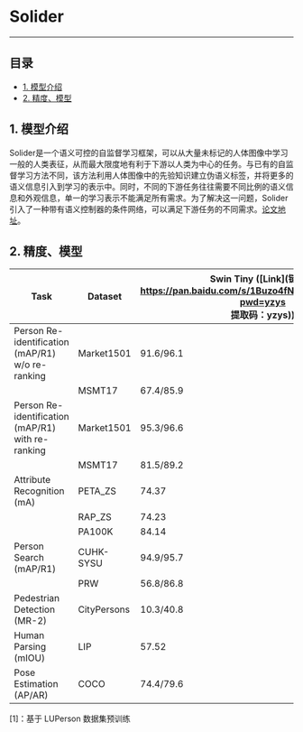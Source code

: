 # Solider

-----
## 目录

- [1. 模型介绍](#1)
- [2. 精度、模型](#2)

<a name='1'></a>

## 1. 模型介绍

Solider是一个语义可控的自监督学习框架，可以从大量未标记的人体图像中学习一般的人类表征，从而最大限度地有利于下游以人类为中心的任务。与已有的自监督学习方法不同，该方法利用人体图像中的先验知识建立伪语义标签，并将更多的语义信息引入到学习的表示中。同时，不同的下游任务往往需要不同比例的语义信息和外观信息，单一的学习表示不能满足所有需求。为了解决这一问题，Solider引入了一种带有语义控制器的条件网络，可以满足下游任务的不同需求。[论文地址](https://arxiv.org/abs/2303.17602)。

<a name='2'></a>

## 2. 精度、模型

| Task                                              | Dataset     | Swin Tiny ([Link](链接：https://pan.baidu.com/s/1Buzo4fNt_HvDmTidUVRbuQ?pwd=yzys <br/>提取码：yzys)) | Swin Small ([Link](链接：https://pan.baidu.com/s/1d11UIQAu01zWQz-3Gv4n9g?pwd=ofbe <br/>提取码：ofbe)) | Swin Base ([Link](链接：https://pan.baidu.com/s/1KrRZRNaS3E8z7dXbXe9AJg?pwd=0z72 <br/>提取码：0z72)) |
| ------------------------------------------------- | ----------- | ------------------------------------------------------------ | ------------------------------------------------------------ | ------------------------------------------------------------ |
| Person Re-identification (mAP/R1) w/o re-ranking  | Market1501  | 91.6/96.1                                                    | 93.3/96.6                                                    | 93.9/96.9                                                    |
|                                                   | MSMT17      | 67.4/85.9                                                    | 76.9/90.8                                                    | 77.1/90.7                                                    |
| Person Re-identification (mAP/R1) with re-ranking | Market1501  | 95.3/96.6                                                    | 95.4/96.4                                                    | 95.6/96.7                                                    |
|                                                   | MSMT17      | 81.5/89.2                                                    | 86.5/91.7                                                    | 86.5/91.7                                                    |
| Attribute Recognition (mA)                        | PETA_ZS     | 74.37                                                        | 76.21                                                        | 76.43                                                        |
|                                                   | RAP_ZS      | 74.23                                                        | 75.95                                                        | 76.42                                                        |
|                                                   | PA100K      | 84.14                                                        | 86.25                                                        | 86.37                                                        |
| Person Search (mAP/R1)                            | CUHK-SYSU   | 94.9/95.7                                                    | 95.5/95.8                                                    | 94.9/95.5                                                    |
|                                                   | PRW         | 56.8/86.8                                                    | 59.8/86.7                                                    | 59.7/86.8                                                    |
| Pedestrian Detection (MR-2)                       | CityPersons | 10.3/40.8                                                    | 10.0/39.2                                                    | 9.7/39.4                                                     |
| Human Parsing (mIOU)                              | LIP         | 57.52                                                        | 60.21                                                        | 60.50                                                        |
| Pose Estimation (AP/AR)                           | COCO        | 74.4/79.6                                                    | 76.3/81.3                                                    | 76.6/81.5                                                    |

[1]：基于  LUPerson 数据集预训练

<a name='3'></a>
